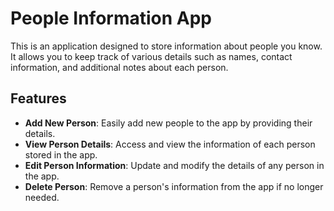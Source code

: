 # People Information App

This is an application designed to store information about people you know. It allows you to keep track of various details such as names, contact information, and additional notes about each person.

## Features

-   **Add New Person**: Easily add new people to the app by providing their details.
-   **View Person Details**: Access and view the information of each person stored in the app.
-   **Edit Person Information**: Update and modify the details of any person in the app.
-   **Delete Person**: Remove a person's information from the app if no longer needed.
